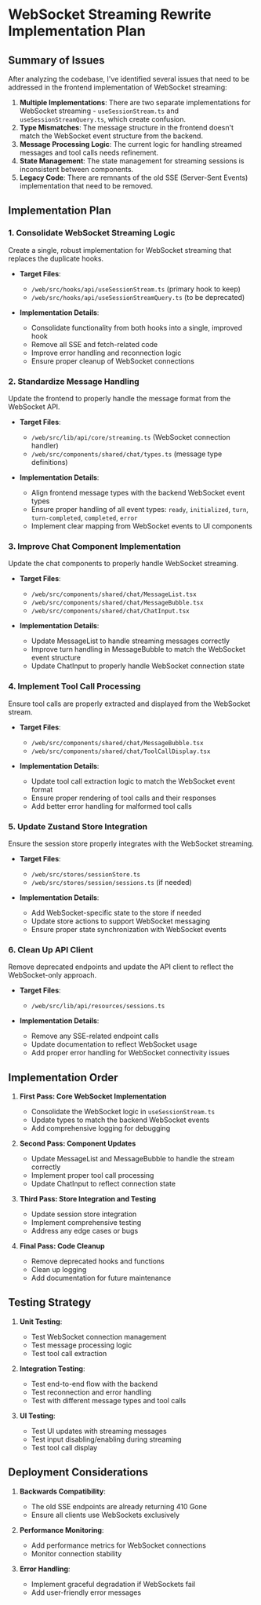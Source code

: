 # WebSocket Streaming Rewrite Implementation Plan

## Summary of Issues

After analyzing the codebase, I've identified several issues that need to be addressed in the frontend implementation of WebSocket streaming:

1. **Multiple Implementations**: There are two separate implementations for WebSocket streaming - `useSessionStream.ts` and `useSessionStreamQuery.ts`, which create confusion.
2. **Type Mismatches**: The message structure in the frontend doesn't match the WebSocket event structure from the backend.
3. **Message Processing Logic**: The current logic for handling streamed messages and tool calls needs refinement.
4. **State Management**: The state management for streaming sessions is inconsistent between components.
5. **Legacy Code**: There are remnants of the old SSE (Server-Sent Events) implementation that need to be removed.

## Implementation Plan

### 1. Consolidate WebSocket Streaming Logic

Create a single, robust implementation for WebSocket streaming that replaces the duplicate hooks.

- **Target Files**:
  - `/web/src/hooks/api/useSessionStream.ts` (primary hook to keep)
  - `/web/src/hooks/api/useSessionStreamQuery.ts` (to be deprecated)

- **Implementation Details**:
  - Consolidate functionality from both hooks into a single, improved hook
  - Remove all SSE and fetch-related code
  - Improve error handling and reconnection logic
  - Ensure proper cleanup of WebSocket connections

### 2. Standardize Message Handling

Update the frontend to properly handle the message format from the WebSocket API.

- **Target Files**:
  - `/web/src/lib/api/core/streaming.ts` (WebSocket connection handler)
  - `/web/src/components/shared/chat/types.ts` (message type definitions)

- **Implementation Details**:
  - Align frontend message types with the backend WebSocket event types
  - Ensure proper handling of all event types: `ready`, `initialized`, `turn`, `turn-completed`, `completed`, `error`
  - Implement clear mapping from WebSocket events to UI components

### 3. Improve Chat Component Implementation

Update the chat components to properly handle WebSocket streaming.

- **Target Files**:
  - `/web/src/components/shared/chat/MessageList.tsx`
  - `/web/src/components/shared/chat/MessageBubble.tsx`
  - `/web/src/components/shared/chat/ChatInput.tsx`

- **Implementation Details**:
  - Update MessageList to handle streaming messages correctly
  - Improve turn handling in MessageBubble to match the WebSocket event structure
  - Update ChatInput to properly handle WebSocket connection state

### 4. Implement Tool Call Processing

Ensure tool calls are properly extracted and displayed from the WebSocket stream.

- **Target Files**:
  - `/web/src/components/shared/chat/MessageBubble.tsx`
  - `/web/src/components/shared/chat/ToolCallDisplay.tsx`

- **Implementation Details**:
  - Update tool call extraction logic to match the WebSocket event format
  - Ensure proper rendering of tool calls and their responses
  - Add better error handling for malformed tool calls

### 5. Update Zustand Store Integration

Ensure the session store properly integrates with the WebSocket streaming.

- **Target Files**:
  - `/web/src/stores/sessionStore.ts`
  - `/web/src/stores/session/sessions.ts` (if needed)

- **Implementation Details**:
  - Add WebSocket-specific state to the store if needed
  - Update store actions to support WebSocket messaging
  - Ensure proper state synchronization with WebSocket events

### 6. Clean Up API Client

Remove deprecated endpoints and update the API client to reflect the WebSocket-only approach.

- **Target Files**:
  - `/web/src/lib/api/resources/sessions.ts`

- **Implementation Details**:
  - Remove any SSE-related endpoint calls
  - Update documentation to reflect WebSocket usage
  - Add proper error handling for WebSocket connectivity issues

## Implementation Order

1. **First Pass: Core WebSocket Implementation**
   - Consolidate the WebSocket logic in `useSessionStream.ts`
   - Update types to match the backend WebSocket events
   - Add comprehensive logging for debugging

2. **Second Pass: Component Updates**
   - Update MessageList and MessageBubble to handle the stream correctly
   - Implement proper tool call processing
   - Update ChatInput to reflect connection state

3. **Third Pass: Store Integration and Testing**
   - Update session store integration
   - Implement comprehensive testing
   - Address any edge cases or bugs

4. **Final Pass: Code Cleanup**
   - Remove deprecated hooks and functions
   - Clean up logging
   - Add documentation for future maintenance

## Testing Strategy

1. **Unit Testing**:
   - Test WebSocket connection management
   - Test message processing logic
   - Test tool call extraction

2. **Integration Testing**:
   - Test end-to-end flow with the backend
   - Test reconnection and error handling
   - Test with different message types and tool calls

3. **UI Testing**:
   - Test UI updates with streaming messages
   - Test input disabling/enabling during streaming
   - Test tool call display

## Deployment Considerations

1. **Backwards Compatibility**:
   - The old SSE endpoints are already returning 410 Gone
   - Ensure all clients use WebSockets exclusively

2. **Performance Monitoring**:
   - Add performance metrics for WebSocket connections
   - Monitor connection stability

3. **Error Handling**:
   - Implement graceful degradation if WebSockets fail
   - Add user-friendly error messages
